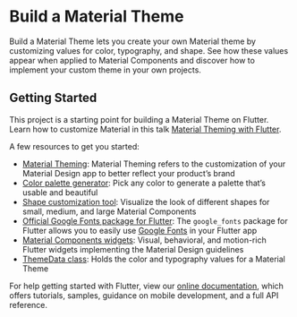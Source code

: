 # Build a Material Theme

Build a Material Theme lets you create your own Material theme by customizing values for color, typography, and shape. See how these values appear when applied to Material Components and discover how to implement your custom theme in your own projects.

## Getting Started

This project is a starting point for building a Material Theme on Flutter. Learn how to customize Material in this talk [Material Theming with Flutter](https://youtu.be/stoJpMeS5aY).

A few resources to get you started:

- [Material Theming](https://material.io/design/material-theming/): Material Theming refers to the customization of your Material Design app to better reflect your product’s brand
- [Color palette generator](https://material.io/design/color/the-color-system.html#tools-for-picking-colors): Pick any color to generate a palette that’s usable and beautiful
- [Shape customization tool](https://material.io/design/shape/about-shape.html#shape-customization-tool): Visualize the look of different shapes for small, medium, and large Material Components
- [Official Google Fonts package for Flutter](https://pub.dev/packages/google_fonts): The `google_fonts` package for Flutter allows you to easily use [Google Fonts](fonts.google.com) in your Flutter app
- [Material Components widgets](https://flutter.dev/docs/development/ui/widgets/material): Visual, behavioral, and motion-rich Flutter widgets implementing the Material Design guidelines
- [ThemeData class](https://api.flutter.dev/flutter/material/ThemeData-class.html): Holds the color and typography values for a Material Theme

For help getting started with Flutter, view our
[online documentation](https://flutter.dev/docs), which offers tutorials,
samples, guidance on mobile development, and a full API reference.
